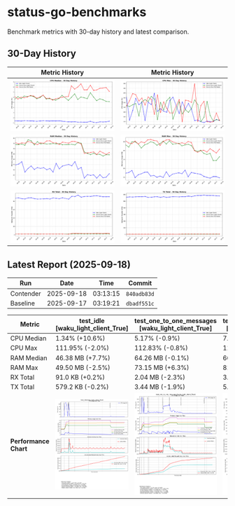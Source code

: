 # status-go-benchmarks

Benchmark metrics with 30-day history and latest comparison.

## 30-Day History

| Metric History                                         | Metric History                                     |
|--------------------------------------------------------|----------------------------------------------------|
| ![cpu_median_history.png](docs/cpu_median_history.png) | ![cpu_max_history.png](docs/cpu_max_history.png)   |
| ![ram_median_history.png](docs/ram_median_history.png) | ![ram_max_history.png](docs/ram_max_history.png)   |
| ![rx_total_history.png](docs/rx_total_history.png)     | ![tx_total_history.png](docs/tx_total_history.png) |

## Latest Report (2025-09-18)

| Run       | Date       | Time     | Commit      |
|-----------|------------|----------|-------------|
| Contender | 2025-09-18 | 03:13:15 | `840adb83d` |
| Baseline  | 2025-09-17 | 03:19:21 | `dbadf551c` |

| Metric                | test_idle<br>[waku_light_client_True]                                                                                            | test_one_to_one_messages<br>[waku_light_client_True]                                                                                                           | test_one_to_one_messages<br>[waku_light_client_False]                                                                                                            |
|-----------------------|----------------------------------------------------------------------------------------------------------------------------------|----------------------------------------------------------------------------------------------------------------------------------------------------------------|------------------------------------------------------------------------------------------------------------------------------------------------------------------|
| CPU Median            | 1.34% (+10.6%)                                                                                                                   | 5.17% (-0.9%)                                                                                                                                                  | 7.17% (-9.3%)                                                                                                                                                    |
| CPU Max               | 111.95% (-2.0%)                                                                                                                  | 112.83% (-0.8%)                                                                                                                                                | 112.11% (-12.5%)                                                                                                                                                 |
| RAM Median            | 46.38 MB (+7.7%)                                                                                                                 | 64.26 MB (-0.1%)                                                                                                                                               | 66.42 MB (+2.7%)                                                                                                                                                 |
| RAM Max               | 49.50 MB (-2.5%)                                                                                                                 | 73.15 MB (+6.3%)                                                                                                                                               | 81.60 MB (+5.6%)                                                                                                                                                 |
| RX Total              | 91.0 KB (+0.2%)                                                                                                                  | 2.04 MB (-2.3%)                                                                                                                                                | 3.13 MB (-9.5%)                                                                                                                                                  |
| TX Total              | 579.2 KB (-0.2%)                                                                                                                 | 3.44 MB (-1.9%)                                                                                                                                                | 5.19 MB (-4.3%)                                                                                                                                                  |
| **Performance Chart** | ![test_idle[waku_light_client_True]](benchmarks/20250918T031315_840adb83d/test_idle[waku_light_client_True]-20250918-030551.png) | ![test_one_to_one_messages[waku_light_client_True]](benchmarks/20250918T031315_840adb83d/test_one_to_one_messages[waku_light_client_True]-20250918-031229.png) | ![test_one_to_one_messages[waku_light_client_False]](benchmarks/20250918T031315_840adb83d/test_one_to_one_messages[waku_light_client_False]-20250918-030908.png) |
